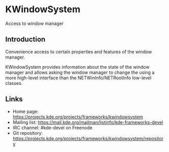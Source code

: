 # KWindowSystem

Access to window manager

## Introduction

Convenience access to certain properties and features of the window manager.

KWindowSystem provides information about the state of the window manager and
allows asking the window manager to change the using a more high-level
interface than the NETWinInfo/NETRootInfo low-level classes.

## Links

- Home page: <https://projects.kde.org/projects/frameworks/kwindowsystem>
- Mailing list: <https://mail.kde.org/mailman/listinfo/kde-frameworks-devel>
- IRC channel: #kde-devel on Freenode
- Git repository: <https://projects.kde.org/projects/frameworks/kwindowsystem/repository>
